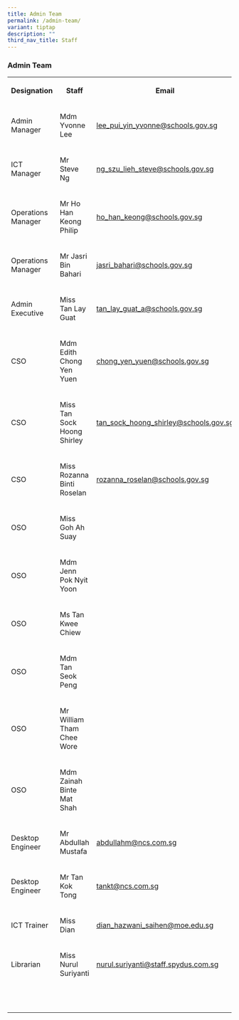 ```yaml
---
title: Admin Team
permalink: /admin-team/
variant: tiptap
description: ""
third_nav_title: Staff
---
```

<h3><strong>Admin Team</strong></h3>
<table style="minWidth: 75px">
<colgroup>
<col>
<col>
<col>
</colgroup>
<tbody>
<tr>
<th rowspan="1" colspan="1">
<p>Designation</p>
</th>
<th rowspan="1" colspan="1">
<p>Staff</p>
</th>
<th rowspan="1" colspan="1">
<p>Email</p>
</th>
</tr>
<tr>
<td rowspan="1" colspan="1">
<p>Admin Manager</p>
</td>
<td rowspan="1" colspan="1">
<p>Mdm Yvonne Lee</p>
</td>
<td rowspan="1" colspan="1">
<p><a href="mailto:lee_pui_yin_yvonne@schools.gov.sg" rel="noopener noreferrer nofollow" target="_blank">lee_pui_yin_yvonne@schools.gov.sg</a>
</p>
</td>
</tr>
<tr>
<td rowspan="1" colspan="1">
<p>ICT Manager</p>
</td>
<td rowspan="1" colspan="1">
<p>Mr Steve Ng</p>
</td>
<td rowspan="1" colspan="1">
<p><a href="mailto:ng_szu_lieh_steve@schools.gov.sg" rel="noopener noreferrer nofollow" target="_blank">ng_szu_lieh_steve@schools.gov.sg</a>
</p>
</td>
</tr>
<tr>
<td rowspan="1" colspan="1">
<p>Operations Manager</p>
</td>
<td rowspan="1" colspan="1">
<p>Mr Ho Han Keong Philip</p>
</td>
<td rowspan="1" colspan="1">
<p><a href="mailto:ho_han_keong@schools.gov.sg" rel="noopener noreferrer nofollow" target="_blank">ho_han_keong@schools.gov.sg</a>
</p>
</td>
</tr>
<tr>
<td rowspan="1" colspan="1">
<p>Operations Manager</p>
</td>
<td rowspan="1" colspan="1">
<p>Mr Jasri Bin Bahari</p>
</td>
<td rowspan="1" colspan="1">
<p><a href="mailto:jasri_bahari@schools.gov.sg" rel="noopener noreferrer nofollow" target="_blank">jasri_bahari@schools.gov.sg</a>
</p>
</td>
</tr>
<tr>
<td rowspan="1" colspan="1">
<p>Admin Executive</p>
</td>
<td rowspan="1" colspan="1">
<p>Miss Tan Lay Guat</p>
</td>
<td rowspan="1" colspan="1">
<p><a href="mailto:tan_lay_guat_a@schools.gov.sg" rel="noopener noreferrer nofollow" target="_blank">tan_lay_guat_a@schools.gov.sg</a>
</p>
</td>
</tr>
<tr>
<td rowspan="1" colspan="1">
<p>CSO</p>
</td>
<td rowspan="1" colspan="1">
<p>Mdm Edith Chong Yen Yuen</p>
</td>
<td rowspan="1" colspan="1">
<p><a href="mailto:chong_yen_yuen@schools.gov.sg" rel="noopener noreferrer nofollow" target="_blank">chong_yen_yuen@schools.gov.sg</a>
</p>
</td>
</tr>
<tr>
<td rowspan="1" colspan="1">
<p>CSO</p>
</td>
<td rowspan="1" colspan="1">
<p>Miss Tan Sock Hoong Shirley</p>
</td>
<td rowspan="1" colspan="1">
<p><a href="mailto:tan_sock_hoong_shirley@schools.gov.sg" rel="noopener noreferrer nofollow" target="_blank">tan_sock_hoong_shirley@schools.gov.sg</a>
</p>
</td>
</tr>
<tr>
<td rowspan="1" colspan="1">
<p>CSO</p>
</td>
<td rowspan="1" colspan="1">
<p>Miss Rozanna Binti Roselan</p>
</td>
<td rowspan="1" colspan="1">
<p><a href="mailto:rozanna_roselan@schools.gov.sg" rel="noopener noreferrer nofollow" target="_blank">rozanna_roselan@schools.gov.sg</a>
</p>
</td>
</tr>
<tr>
<td rowspan="1" colspan="1">
<p>OSO</p>
</td>
<td rowspan="1" colspan="1">
<p>Miss Goh Ah Suay</p>
</td>
<td rowspan="1" colspan="1">
<p>&nbsp;</p>
</td>
</tr>
<tr>
<td rowspan="1" colspan="1">
<p>OSO</p>
</td>
<td rowspan="1" colspan="1">
<p>Mdm Jenn Pok Nyit Yoon</p>
</td>
<td rowspan="1" colspan="1">
<p>&nbsp;</p>
</td>
</tr>
<tr>
<td rowspan="1" colspan="1">
<p>OSO</p>
</td>
<td rowspan="1" colspan="1">
<p>Ms Tan Kwee Chiew</p>
</td>
<td rowspan="1" colspan="1">
<p>&nbsp;</p>
</td>
</tr>
<tr>
<td rowspan="1" colspan="1">
<p>OSO</p>
</td>
<td rowspan="1" colspan="1">
<p>Mdm Tan Seok Peng</p>
</td>
<td rowspan="1" colspan="1">
<p></p>
</td>
</tr>
<tr>
<td rowspan="1" colspan="1">
<p>OSO</p>
</td>
<td rowspan="1" colspan="1">
<p>Mr William Tham Chee Wore</p>
</td>
<td rowspan="1" colspan="1">
<p>&nbsp;</p>
</td>
</tr>
<tr>
<td rowspan="1" colspan="1">
<p>OSO</p>
</td>
<td rowspan="1" colspan="1">
<p>Mdm Zainah Binte Mat Shah</p>
</td>
<td rowspan="1" colspan="1">
<p>&nbsp;</p>
</td>
</tr>
<tr>
<td rowspan="1" colspan="1">
<p>Desktop Engineer</p>
</td>
<td rowspan="1" colspan="1">
<p>Mr Abdullah Mustafa</p>
</td>
<td rowspan="1" colspan="1">
<p><a href="mailto:abdullahm@ncs.com.sg" rel="noopener noreferrer nofollow" target="_blank">abdullahm@ncs.com.sg</a>
</p>
</td>
</tr>
<tr>
<td rowspan="1" colspan="1">
<p>Desktop Engineer</p>
</td>
<td rowspan="1" colspan="1">
<p>Mr Tan Kok Tong</p>
</td>
<td rowspan="1" colspan="1">
<p><a href="mailto:tankt@ncs.com.sg" rel="noopener noreferrer nofollow" target="_blank">tankt@ncs.com.sg</a>
</p>
</td>
</tr>
<tr>
<td rowspan="1" colspan="1">
<p>ICT Trainer</p>
</td>
<td rowspan="1" colspan="1">
<p>Miss Dian</p>
</td>
<td rowspan="1" colspan="1">
<p><a href="mailto:dian_hazwani_saihen@moe.edu.sg" rel="noopener noreferrer nofollow" target="_blank">dian_hazwani_saihen@moe.edu.sg</a>
</p>
</td>
</tr>
<tr>
<td rowspan="1" colspan="1">
<p>Librarian</p>
</td>
<td rowspan="1" colspan="1">
<p>Miss Nurul Suriyanti</p>
</td>
<td rowspan="1" colspan="1">
<p><a href="mailto:nurul.suriyanti@staff.spydus.com.sg" rel="noopener noreferrer nofollow" target="_blank">nurul.suriyanti@staff.spydus.com.sg</a>
</p>
</td>
</tr>
<tr>
<td rowspan="1" colspan="1">
<p>&nbsp;</p>
</td>
<td rowspan="1" colspan="1">
<p>&nbsp;</p>
</td>
<td rowspan="1" colspan="1">
<p></p>
</td>
</tr>
</tbody>
</table>
<p></p>